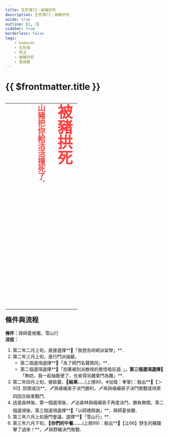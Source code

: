 ```yaml
---
title: 生死簿72：被豬拱死
description: 生死簿72：被豬拱死
aside: true
outline: [2, 3]
sidebar: true
borderless: false
tags:
    - badends
    - 生死簿
    - 死法
    - 被豬拱死
    - 夏侯蘭
---
```


# {{ $frontmatter.title }}

<table align=left vertical-align=top>
    <tr>
        <td style="height:650px; vertical-align: top;">
          <span style="writing-mode: tb-rl; webkit-writing-mode: vertical-rl; writing-mode: vertical-rl;">
            <font size="7" color="#f94241"><strong>被豬拱死</strong></font>
            <br>
            <br>
            <font size="5" color="#ef4747">
            <strong>
            山豬把你給活活撞死了．<br>
            <br>
            <br>
            <br>
            </strong>
            </font>
          </span>
        </td>
    </tr>
</table>

## 條件與流程

<b>條件：</b>拜師夏侯蘭，雪山行<br>
<b>流程：</b><br>
1. 第二年二月上旬，直接選擇**📖「我想去崆峒派留學」**．
2. 第二年三月上旬，進行門派抽籤，
   + 第二個選項選擇**📖「為了師門名聲贊同」**．
   + 第二個選項選擇**📖「抱著被別派敵視的覺悟唱反調．」**，第三個選項選擇**📖「無妨，我一起抽籤便了，也省得另魏掌門為難」**．
3. 第二年四月上旬，被偷襲，**🎲結果.....**(上限90，➕加值：拳掌)：骰出**🧾【＞50】防禦成功**，🗡️與峨嵋弟子決鬥勝利，🗡️再與峨嵋弟子決鬥敗戰或待第四回合結束戰鬥．
4. 逃進森林後，第一個選項後，🗡️出森林與峨嵋弟子再度決鬥，勝負無關，第二個選項後，第三個選項選擇**📖「以師禮拜謝」**，拜師<Girl5Icon :size="`small`">夏侯蘭</Girl5Icon>．
5. 第三年六月上旬唐門會議，選擇**📖「雪山行」**．
6. 第三年六月下旬，**🎲你們的午餐......**(上限99)：骰出**🧾【≧66】野生的豬襲擊了過來！**，🗡️與野豬決鬥敗戰．
